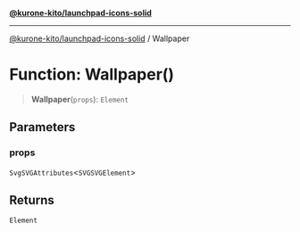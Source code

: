 [**@kurone-kito/launchpad-icons-solid**](../README.md)

***

[@kurone-kito/launchpad-icons-solid](../globals.md) / Wallpaper

# Function: Wallpaper()

> **Wallpaper**(`props`): `Element`

## Parameters

### props

`SvgSVGAttributes`\<`SVGSVGElement`\>

## Returns

`Element`
